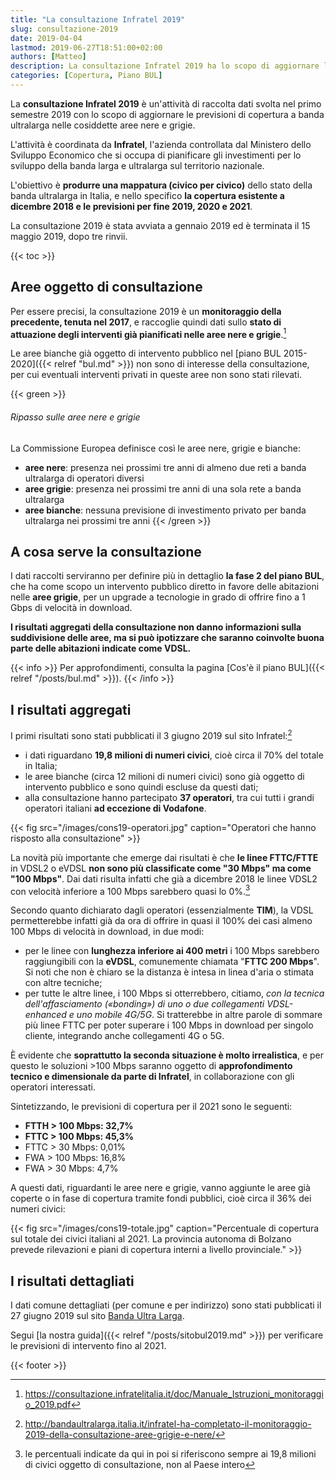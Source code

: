 ```yaml
---
title: "La consultazione Infratel 2019"
slug: consultazione-2019
date: 2019-04-04
lastmod: 2019-06-27T18:51:00+02:00
authors: [Matteo]
description: La consultazione Infratel 2019 ha lo scopo di aggiornare le aree nere e grigie, per poi pianificare gli interventi pubblici per la copertura FTTH.
categories: [Copertura, Piano BUL]
---
```


La **consultazione Infratel 2019** è un'attività di raccolta dati svolta nel primo semestre 2019 con lo scopo di aggiornare le previsioni di copertura a banda ultralarga nelle cosiddette aree nere e grigie.

L'attività è coordinata da **Infratel**, l'azienda controllata dal Ministero dello Sviluppo Economico che si occupa di pianificare gli investimenti per lo sviluppo della banda larga e ultralarga sul territorio nazionale.

L'obiettivo è **produrre una mappatura (civico per civico)** dello stato della banda ultralarga in Italia, e nello specifico **la copertura esistente a dicembre 2018 e le previsioni per fine 2019, 2020 e 2021**.

La consultazione 2019 è stata avviata a gennaio 2019 ed è terminata il 15 maggio 2019, dopo tre rinvii.

{{< toc >}}

## Aree oggetto di consultazione

Per essere precisi, la consultazione 2019 è un **monitoraggio della precedente, tenuta nel 2017**, e raccoglie quindi dati sullo **stato di attuazione degli interventi già pianificati nelle aree nere e grigie**.[^infratel1]

Le aree bianche già oggetto di intervento pubblico nel [piano BUL 2015-2020]({{< relref "bul.md" >}}) non sono di interesse della consultazione, per cui eventuali interventi privati in queste aree non sono stati rilevati.

{{< green >}}
###### Ripasso sulle aree nere e grigie
La Commissione Europea definisce così le aree nere, grigie e bianche:

- **aree nere**: presenza nei prossimi tre anni di almeno due reti a banda ultralarga di operatori diversi
- **aree grigie**: presenza nei prossimi tre anni di una sola rete a banda ultralarga
- **aree bianche**: nessuna previsione di investimento privato per banda ultralarga nei prossimi tre anni
{{< /green >}}

## A cosa serve la consultazione

I dati raccolti serviranno per definire più in dettaglio **la fase 2 del piano BUL**, che ha come scopo un intervento pubblico diretto in favore delle abitazioni nelle **aree grigie**, per un upgrade a tecnologie in grado di offrire fino a 1 Gbps di velocità in download.

**I risultati aggregati della consultazione non danno informazioni sulla suddivisione delle aree, ma si può ipotizzare che saranno coinvolte buona parte delle abitazioni indicate come VDSL.**

{{< info >}}
Per approfondimenti, consulta la pagina [Cos'è il piano BUL]({{< relref "/posts/bul.md" >}}).
{{< /info >}}

## I risultati aggregati

I primi risultati sono stati pubblicati il 3 giugno 2019 sul sito Infratel:[^infratel2]

- i dati riguardano **19,8 milioni di numeri civici**, cioè circa il 70% del totale in Italia;
- le aree bianche (circa 12 milioni di numeri civici) sono già oggetto di intervento pubblico e sono quindi escluse da questi dati;
- alla consultazione hanno partecipato **37 operatori**, tra cui tutti i grandi operatori italiani **ad eccezione di Vodafone**.

{{< fig src="/images/cons19-operatori.jpg" caption="Operatori che hanno risposto alla consultazione" >}}

La novità più importante che emerge dai risultati è che **le linee FTTC/FTTE** in VDSL2 o eVDSL **non sono più classificate come "30 Mbps" ma come "100 Mbps"**. Dai dati risulta infatti che già a dicembre 2018 le linee VDSL2 con velocità inferiore a 100 Mbps sarebbero quasi lo 0%.[^percentuale]

Secondo quanto dichiarato dagli operatori (essenzialmente **TIM**), la VDSL permetterebbe infatti già da ora di offrire in quasi il 100% dei casi almeno 100 Mbps di velocità in download, in due modi:

- per le linee con **lunghezza inferiore ai 400 metri** i 100 Mbps sarebbero raggiungibili con la **eVDSL**, comunemente chiamata "**FTTC 200 Mbps**". Si noti che non è chiaro se la distanza è intesa in linea d'aria o stimata con altre tecniche;
- per tutte le altre linee, i 100 Mbps si otterrebbero, citiamo, *con la tecnica dell'affasciamento («bonding») di uno o due collegamenti VDSL-enhanced e uno mobile 4G/5G*. Si tratterebbe in altre parole di sommare più linee FTTC per poter superare i 100 Mbps in download per singolo cliente, integrando anche collegamenti 4G o 5G.

È evidente che **soprattutto la seconda situazione è molto irrealistica**, e per questo le soluzioni >100 Mbps saranno oggetto di **approfondimento tecnico e dimensionale da parte di Infratel**, in collaborazione con gli operatori interessati.

Sintetizzando, le previsioni di copertura per il 2021 sono le seguenti:

- **FTTH > 100 Mbps: 32,7%**
- **FTTC > 100 Mbps: 45,3%**
- FTTC > 30 Mbps: 0,01%
- FWA > 100 Mbps: 16,8%
- FWA > 30 Mbps: 4,7%

A questi dati, riguardanti le aree nere e grigie, vanno aggiunte le aree già coperte o in fase di copertura tramite fondi pubblici, cioè circa il 36% dei numeri civici:

{{< fig src="/images/cons19-totale.jpg" caption="Percentuale di copertura sul totale dei civici italiani al 2021. La provincia autonoma di Bolzano prevede rilevazioni e piani di copertura interni a livello provinciale." >}}

## I risultati dettagliati

I dati comune dettagliati (per comune e per indirizzo) sono stati pubblicati il 27 giugno 2019 sul sito [Banda Ultra Larga](http://bandaultralarga.italia.it).

Segui [la nostra guida]({{< relref "/posts/sitobul2019.md" >}}) per verificare le previsioni di intervento fino al 2021.

[^infratel1]: https://consultazione.infratelitalia.it/doc/Manuale_Istruzioni_monitoraggio_2019.pdf
[^infratel2]: http://bandaultralarga.italia.it/infratel-ha-completato-il-monitoraggio-2019-della-consultazione-aree-grigie-e-nere/
[^percentuale]: le percentuali indicate da qui in poi si riferiscono sempre ai 19,8 milioni di civici oggetto di consultazione, non al Paese intero

{{< footer >}}
